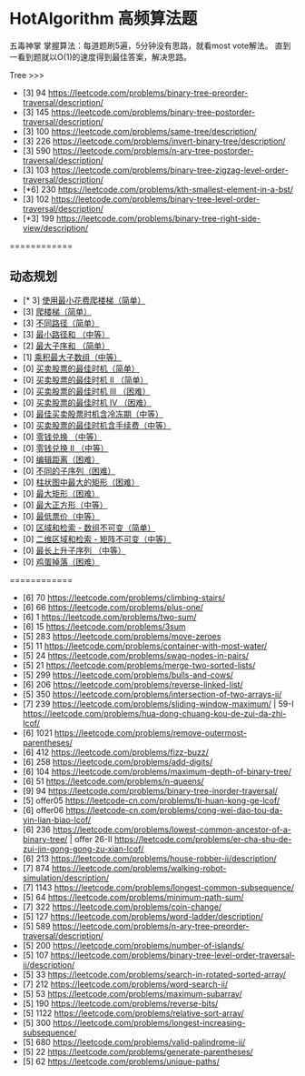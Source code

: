 # HotAlgorithm 高频算法题
五毒神掌 掌握算法：每道题刷5遍，5分钟没有思路，就看most vote解法。 直到一看到题就以O(1)的速度得到最佳答案，解决思路。

Tree >>>
- [3] 94 https://leetcode.com/problems/binary-tree-preorder-traversal/description/
- [3] 145 https://leetcode.com/problems/binary-tree-postorder-traversal/description/
- [3] 100 https://leetcode.com/problems/same-tree/description/
- [3] 226 https://leetcode.com/problems/invert-binary-tree/description/
- [3] 590 https://leetcode.com/problems/n-ary-tree-postorder-traversal/description/
- [3] 103 https://leetcode.com/problems/binary-tree-zigzag-level-order-traversal/description/
- [*6] 230 https://leetcode.com/problems/kth-smallest-element-in-a-bst/
- [3] 102 https://leetcode.com/problems/binary-tree-level-order-traversal/description/
- [*3] 199 https://leetcode.com/problems/binary-tree-right-side-view/description/

============

## 动态规划
- [* 3] [使用最小花费爬楼梯（简单）](https://leetcode.com/problems/min-cost-climbing-stairs/)
- [3] [爬楼梯（简单）](https://leetcode.com/problems/climbing-stairs/)
- [3] [不同路径（简单）](https://leetcode.com/problems/unique-paths/)
- [3] [最小路径和 （中等）](https://leetcode.com/problems/minimum-path-sum/)
- [2] [最大子序和 （简单）](https://leetcode.com/problems/maximum-subarray/)
- [1] [乘积最大子数组（中等）](https://leetcode.com/problems/maximum-product-subarray/)
- [0] [买卖股票的最佳时机（简单）](https://leetcode.com/problems/best-time-to-buy-and-sell-stock/)
- [0] [买卖股票的最佳时机 II （简单）](https://leetcode.com/problems/best-time-to-buy-and-sell-stock-ii/)
- [0] [买卖股票的最佳时机 III （困难）](https://leetcode.com/problems/best-time-to-buy-and-sell-stock-iii/)
- [0] [买卖股票的最佳时机 IV （困难）](https://leetcode.com/problems/best-time-to-buy-and-sell-stock-iv/)
- [0] [最佳买卖股票时机含冷冻期（中等）](https://leetcode.com/problems/best-time-to-buy-and-sell-stock-with-cooldown/)
- [0] [买卖股票的最佳时机含手续费（中等）](https://leetcode.com/problems/best-time-to-buy-and-sell-stock-with-transaction-fee/)
- [0] [零钱兑换 （中等）](https://leetcode.com/problems/coin-change/)
- [0] [零钱兑换 II （中等）](https://leetcode.com/problems/coin-change-2/)
- [0] [编辑距离（困难）](https://leetcode.com/problems/edit-distance/)
- [0] [不同的子序列（困难）](https://leetcode.com/problems/distinct-subsequences/)
- [0] [柱状图中最大的矩形（困难）](https://leetcode.com/problems/largest-rectangle-in-histogram/)
- [0] [最大矩形（困难）](https://leetcode.com/problems/maximal-rectangle/)
- [0] [最大正方形（中等）](https://leetcode.com/problems/maximal-square/)
- [0] [最低票价（中等）](https://leetcode.com/problems/minimum-cost-for-tickets/)
- [0] [区域和检索 - 数组不可变（简单）](https://leetcode.com/problems/range-sum-query-immutable/)
- [0] [二维区域和检索 - 矩阵不可变（中等）](https://leetcode.com/problems/range-sum-query-2d-immutable/)
- [0] [最长上升子序列 （中等）](https://leetcode.com/problems/longest-increasing-subsequence/)
- [0] [鸡蛋掉落（困难）](https://leetcode.com/problems/super-egg-drop/)


============

- [6] 70   https://leetcode.com/problems/climbing-stairs/
- [6] 66   https://leetcode.com/problems/plus-one/
- [6] 1    https://leetcode.com/problems/two-sum/ 
- [6] 15   https://leetcode.com/problems/3sum
- [5] 283  https://leetcode.com/problems/move-zeroes
- [5] 11   https://leetcode.com/problems/container-with-most-water/
- [5] 24   https://leetcode.com/problems/swap-nodes-in-pairs/ 
- [5] 21   https://leetcode.com/problems/merge-two-sorted-lists/
- [5] 299  https://leetcode.com/problems/bulls-and-cows/ 
- [6] 206  https://leetcode.com/problems/reverse-linked-list/
- [5] 350  https://leetcode.com/problems/intersection-of-two-arrays-ii/
- [7] 239  https://leetcode.com/problems/sliding-window-maximum/ | 59-I https://leetcode.com/problems/hua-dong-chuang-kou-de-zui-da-zhi-lcof/ 
- [6] 1021 https://leetcode.com/problems/remove-outermost-parentheses/ 
- [6] 412  https://leetcode.com/problems/fizz-buzz/ 
- [6] 258  https://leetcode.com/problems/add-digits/ 
- [6] 104  https://leetcode.com/problems/maximum-depth-of-binary-tree/ 
- [6] 51   https://leetcode.com/problems/n-queens/ 
- [9] 94   https://leetcode.com/problems/binary-tree-inorder-traversal/
- [5] offer05 https://leetcode-cn.com/problems/ti-huan-kong-ge-lcof/
- [6] offer06 https://leetcode-cn.com/problems/cong-wei-dao-tou-da-yin-lian-biao-lcof/
- [6] 236 https://leetcode.com/problems/lowest-common-ancestor-of-a-binary-tree/ | offer 26-II https://leetcode.com/problems/er-cha-shu-de-zui-jin-gong-gong-zu-xian-lcof/
- [6] 213 https://leetcode.com/problems/house-robber-ii/description/
- [7] 874 https://leetcode.com/problems/walking-robot-simulation/description/ 
- [7] 1143 https://leetcode.com/problems/longest-common-subsequence/ 
- [5] 64 https://leetcode.com/problems/minimum-path-sum/ 
- [7] 322 https://leetcode.com/problems/coin-change/ 
- [5] 127 https://leetcode.com/problems/word-ladder/description/ 
- [5] 589 https://leetcode.com/problems/n-ary-tree-preorder-traversal/description/ 
- [5] 200 https://leetcode.com/problems/number-of-islands/ 
- [5] 107 https://leetcode.com/problems/binary-tree-level-order-traversal-ii/description/
- [5] 33 https://leetcode.com/problems/search-in-rotated-sorted-array/
- [7] 212 https://leetcode.com/problems/word-search-ii/ 
- [5] 53 https://leetcode.com/problems/maximum-subarray/ 
- [5] 190 https://leetcode.com/problems/reverse-bits/
- [5] 1122 https://leetcode.com/problems/relative-sort-array/ 
- [5] 300 https://leetcode.com/problems/longest-increasing-subsequence/ 
- [5] 680 https://leetcode.com/problems/valid-palindrome-ii/ 
- [5] 22 https://leetcode.com/problems/generate-parentheses/
- [5] 62 https://leetcode.com/problems/unique-paths/ 








